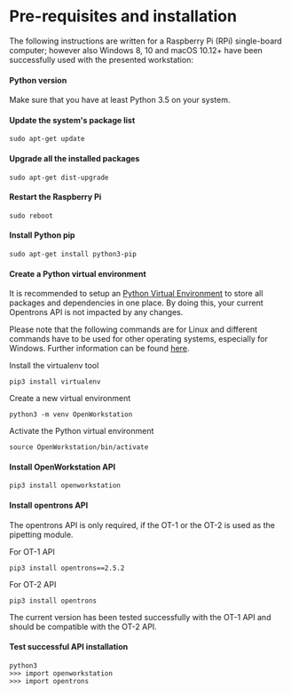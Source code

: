 # Pre-requisites and installation

The following instructions are written for a Raspberry Pi (RPi) single-board computer; however also Windows 8, 10 and macOS 10.12+ have been successfully used with the presented workstation:

#### Python version

Make sure that you have at least Python 3.5 on your system.

#### Update the system's package list

```
sudo apt-get update
```

#### Upgrade all the installed packages

```
sudo apt-get dist-upgrade
```

#### Restart the Raspberry Pi

```
sudo reboot
```

#### Install Python pip

```
sudo apt-get install python3-pip
```

#### Create a Python virtual environment

It is recommended to setup an [Python Virtual Environment](https://realpython.com/python-virtual-environments-a-primer/) to store all packages and dependencies in one place. By doing this, your current Opentrons API is not impacted by any changes.

Please note that the following commands are for Linux and different commands have to be used for other operating systems, especially for Windows. Further information can be found [here](https://packaging.python.org/guides/installing-using-pip-and-virtual-environments/).

Install the virtualenv tool
```
pip3 install virtualenv
```

Create a new virtual environment
```
python3 -m venv OpenWorkstation
```

Activate the Python virtual environment
```
source OpenWorkstation/bin/activate
```


#### Install OpenWorkstation API
```
pip3 install openworkstation
```

#### Install opentrons API

The opentrons API is only required, if the OT-1 or the OT-2 is used as the pipetting module.

For OT-1 API
```
pip3 install opentrons==2.5.2
```

For OT-2 API
```
pip3 install opentrons
```

The current version has been tested successfully with the OT-1 API and should be compatible with the OT-2 API.

#### Test successful API installation

```
python3
>>> import openworkstation
>>> import opentrons
```
